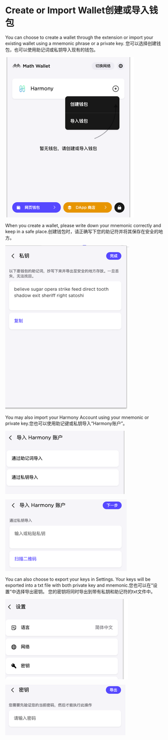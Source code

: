# Create or Import Wallet创建或导入钱包

You can choose to create a wallet through the extension or import your existing wallet using a mnemonic phrase or a private key. 您可以选择创建钱包，也可以使用助记词或私钥导入现有的钱包。

![](../../.gitbook/assets/image%20%2817%29.png)

When you create a wallet, please write down your mnemonic correctly and keep in a safe place.创建钱包时，请正确写下您的助记符并将其保存在安全的地方。

![](../../.gitbook/assets/image%20%289%29.png)

You may also import your Harmony Account using your mnemonic or private key.您也可以使用助记键或私钥导入“Harmony账户”。

![](../../.gitbook/assets/image%20%287%29.png)

![](../../.gitbook/assets/image%20%2810%29.png)

You can also choose to export your keys in Settings. Your keys will be exported into a txt file with both private key and mnemonic.您也可以在“设置”中选择导出密钥。 您的密钥将同时导出到带有私钥和助记符的txt文件中。

![](../../.gitbook/assets/image%20%2811%29.png)

![](../../.gitbook/assets/image%20%285%29.png)

